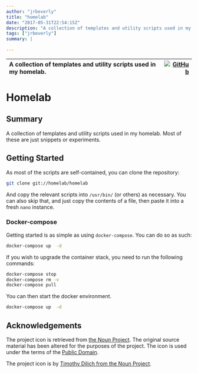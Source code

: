 ```yaml
---
author: "jrbeverly"
title: "homelab"
date: "2017-05-31T22:54:15Z"
description: "A collection of templates and utility scripts used in my homelab."
tags: ["jrbeverly"]
summary: |
  
---
```


| A collection of templates and utility scripts used in my homelab. | [![GitHub](https://img.shields.io/badge/GitHub-%23121011.svg?logo=github&logoColor=white)](https://github.com/jrbeverly/homelab) |
| :-------- | -------: |


# Homelab

## Summary

A collection of templates and utility scripts used in my homelab. Most of these are just snippets or experiments.

## Getting Started

As most of the scripts are self-contained, you can clone the repository:

```bash
git clone git://homelab/homelab
```

And copy the relevant scripts into `/usr/bin/` (or others) as necessary. You can also skip that, and just copy the contents of a file, then paste it into a fresh `nano` instance.

### Docker-compose

Getting started is as simple as using `docker-compose`. You can do so as such:

```bash
docker-compose up  -d
```

If you wish to upgrade the container stack, you need to run the following commands:

```bash
docker-compose stop
docker-compose rm -v
docker-compose pull
```

You can then start the docker environment.

```bash
docker-compose up  -d
```

## Acknowledgements

The project icon is retrieved from [the Noun Project](docs/icon/icon.json). The original source material has been altered for the purposes of the project. The icon is used under the terms of the [Public Domain](https://creativecommons.org/publicdomain/zero/1.0/).

The project icon is by [Timothy Dilich from the Noun Project](https://thenounproject.com/term/beaker/13604/).